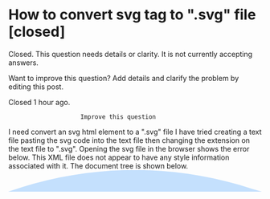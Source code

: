 
# How to convert svg tag to ".svg" file [closed]







Closed. This question needs details or clarity. It is not currently accepting answers.
                        
                    










Want to improve this question? Add details and clarify the problem by editing this post.


Closed 1 hour ago.







                        Improve this question
                    



I need convert an svg html element to a ".svg" file
I have tried creating a text file pasting the svg code into the text file then changing the extension on the text file to ".svg".
Opening the svg file in the browser shows the error below.
This XML file does not appear to have any style information associated with it. The document tree is shown below.
<svg class="shape-section__shape" width="1440" height="124" viewBox="0 0 1440 84" fill="#c4e0fd" preserveAspectRatio="none">
<path d="M0 83C454.33-24.774 928.696-27.898 1384.99 71.96L1440 83v2H0Z" fill="#c4e0fd"/>
</svg>


        